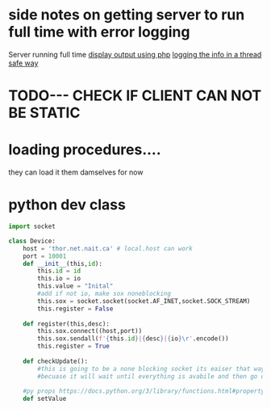 # side notes on getting server to run full time with error logging 
Server running full time
[display output using php](https://www.php.net/manual/en/language.operators.execution.php)
[logging the info in a thread safe way](https://stackoverflow.com/questions/30135091/write-thread-safe-to-file-in-python)

# TODO--- CHECK IF CLIENT CAN NOT BE STATIC 

# loading procedures....
they can load it them damselves for now

# python dev class 
```python
import socket

class Device:
    host = 'thor.net.nait.ca' # local.host can work
    port = 10001
    def __init__(this,id):
        this.id = id
        this.io = io
        this.value = "Inital"
        #add if not io, make sox noneblocking
        this.sox = socket.socket(socket.AF_INET,socket.SOCK_STREAM)
        this.register = False
        
    def register(this,desc):
        this.sox.connect((host,port))
        this.sox.sendall(f'{this.id}|{desc}|{io}\r'.encode())
        this.register = True
    
    def checkUpdate():
        #this is going to be a none blocking socket its eaiser that way
        #becuase it will wait until everything is avabile and then go on its merry way
    
    #py props https://docs.python.org/3/library/functions.html#property
    def setValue
```
